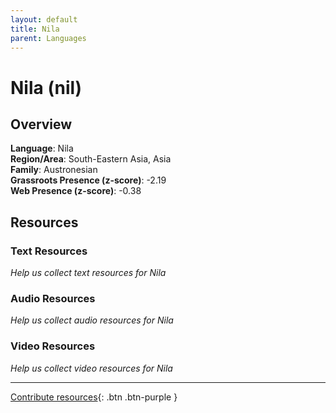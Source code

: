 ```yaml
---
layout: default
title: Nila
parent: Languages
---
```


# Nila (nil)

## Overview

**Language**: Nila  
**Region/Area**: South-Eastern Asia, Asia  
**Family**: Austronesian  
**Grassroots Presence (z-score)**: -2.19  
**Web Presence (z-score)**: -0.38  

## Resources

### Text Resources
*Help us collect text resources for Nila*

### Audio Resources
*Help us collect audio resources for Nila*

### Video Resources
*Help us collect video resources for Nila*

---

[Contribute resources](https://forms.office.com/e/1SfLJx3u1r){: .btn .btn-purple }
